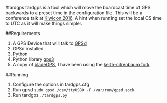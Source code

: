 #tardgps
tardgps is a tool which will move the boardcast time of GPS backwards to a preset time in the configuration file. This will be a conference talk at [Kiwicon 2016](https://kiwicon.org/the-con/talks/#e225). A hint when running set the local OS time to UTC as it will make things simpler.

##Requirements
1. A GPS Device that will talk to [GPSd](http://www.catb.org/gpsd/)
1. GPSd installed
1. Python
1. Python library [gps3](https://pypi.python.org/pypi/gps3/)
1. A copy of [bladeGPS](https://github.com/osqzss/bladeGPS), I have been using the [keith-citrenbaum fork](https://github.com/keith-citrenbaum/bladeGPS)

##Running
1. Configure the options in tardgps.cfg
1. Run gpsd `sudo gpsd /dev/ttyUSB0 -F /var/run/gpsd.sock`
1. Run tardgps `./tardgps.py`